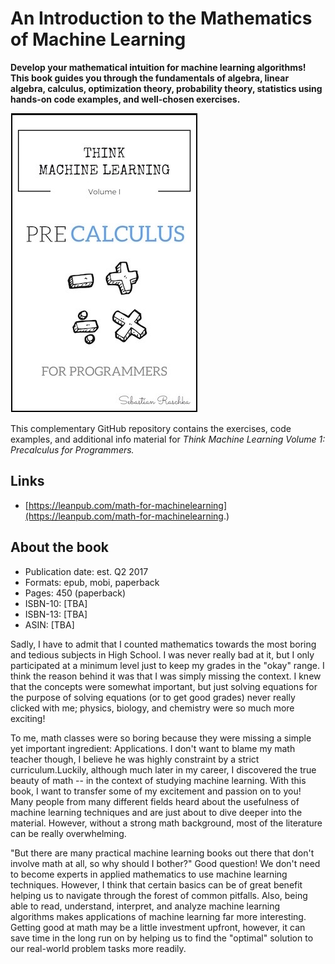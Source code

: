 # An Introduction to the Mathematics of Machine Learning

**Develop your mathematical intuition for machine learning algorithms! This book guides you through the fundamentals of algebra, linear algebra, calculus, optimization theory, probability theory, statistics using hands-on code examples, and well-chosen exercises.**

![](./images/cover.jpg)

This complementary GitHub repository contains the exercises, code examples, and additional info material for *Think Machine Learning Volume 1: Precalculus for Programmers.*



## Links

- [https://leanpub.com/math-for-machinelearning](https://leanpub.com/math-for-machinelearning.)

## About the book

- Publication date: est. Q2 2017
- Formats: epub, mobi, paperback
- Pages: 450 (paperback)
- ISBN-10: [TBA]
- ISBN-13: [TBA]
- ASIN: [TBA]

Sadly, I have to admit that I counted mathematics towards the most boring and tedious subjects in High School. I was never really bad at it, but I only participated at a minimum level just to keep my grades in the "okay" range. I think the reason behind it was that I was simply missing the context. I knew that the concepts were somewhat important, but just solving equations for the purpose of solving equations (or to get good grades) never really clicked with me; physics, biology, and chemistry were so much more exciting!

To me, math classes were so boring because they were missing a simple yet important ingredient: Applications. I don't want to blame my math teacher though, I believe he was highly constraint by a strict curriculum.Luckily, although much later in my career, I discovered the true beauty of math -- in the context of studying machine learning. With this book, I want to transfer some of my excitement and passion on to you! Many people from many different fields heard about the usefulness of machine learning techniques and are just about to dive deeper into the material. However, without a strong math background, most of the literature can be really overwhelming.

"But there are many practical machine learning books out there that don't involve math at all, so why should I bother?" Good question! We don't need to become experts in applied mathematics to use machine learning techniques. However, I think that certain basics can be of great benefit helping us to navigate through the forest of common pitfalls. Also, being able to read, understand, interpret, and analyze machine learning algorithms makes applications of machine learning far more interesting. Getting good at math may be a little investment upfront, however, it can save time in the long run on by helping us to find the "optimal" solution to our real-world problem tasks more readily.
